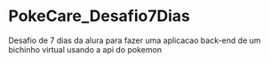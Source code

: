 # PokeCare_Desafio7Dias
 Desafio de 7 dias da alura para fazer uma aplicacao back-end de um bichinho virtual usando a api do pokemon
